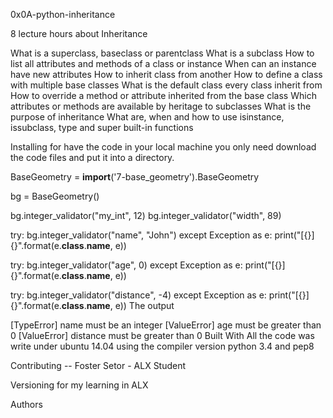 0x0A-python-inheritance

8 lecture hours about Inheritance

What is a superclass, baseclass or parentclass
What is a subclass
How to list all attributes and methods of a class or instance
When can an instance have new attributes
How to inherit class from another
How to define a class with multiple base classes
What is the default class every class inherit from
How to override a method or attribute inherited from the base class
Which attributes or methods are available by heritage to subclasses
What is the purpose of inheritance
What are, when and how to use isinstance, issubclass, type and super built-in functions

Installing
for have the code in your local machine you only need download the code files and put it into a directory.

BaseGeometry = __import__('7-base_geometry').BaseGeometry

bg = BaseGeometry()

bg.integer_validator("my_int", 12)
bg.integer_validator("width", 89)

try:
    bg.integer_validator("name", "John")
except Exception as e:
    print("[{}] {}".format(e.__class__.__name__, e))

try:
    bg.integer_validator("age", 0)
except Exception as e:
    print("[{}] {}".format(e.__class__.__name__, e))

try:
    bg.integer_validator("distance", -4)
except Exception as e:
    print("[{}] {}".format(e.__class__.__name__, e))
The output

[TypeError] name must be an integer
[ValueError] age must be greater than 0
[ValueError] distance must be greater than 0
Built With
All the code was write under ubuntu 14.04 using the compiler version
python 3.4 and pep8

Contributing
-- Foster Setor - ALX Student

Versioning
for my learning in ALX

Authors
